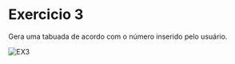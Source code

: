 
<h1>Exercicio 3</h1>
<p>Gera uma tabuada de acordo com o número inserido pelo usuário.</p>

![EX3](https://user-images.githubusercontent.com/114416169/224168942-ef6af6fd-bd6d-4815-8a6e-c5e0d008de93.gif)

